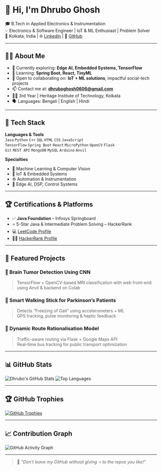 # 👋 Hi, I'm Dhrubo Ghosh

🎓 B.Tech in Applied Electronics & Instrumentation  
💡 Electronics & Software Engineer | IoT & ML Enthusiast | Problem Solver  
📍 Kolkata, India | 🌐 [LinkedIn](https://www.linkedin.com/in/dhrubo-ghosh-4663a0258) | 💼 [GitHub](https://github.com/Dhrubo04)

---

## 👨‍💻 About Me

- 🔭 Currently exploring: **Edge AI, Embedded Systems, TensorFlow**
- 🌱 Learning: **Spring Boot, React, TinyML**
- 🤝 Open to collaborating on: **IoT + ML solutions**, impactful social-tech projects
- 📫 Contact me at: **dhruboghosh0606@gmail.com**
- 🧑‍🎓 3rd Year | Heritage Institute of Technology, Kolkata
- 🗣️ Languages: Bengali | English | Hindi

---

## 🔧 Tech Stack

**Languages & Tools**  
`Java` `Python` `C++` `SQL` `HTML` `CSS` `JavaScript`  
`TensorFlow` `Spring Boot` `React` `MicroPython` `OpenCV` `Flask`  
`Git` `REST API` `MongoDB` `MySQL` `Arduino` `Anvil`

**Specialties**  
- 🧠 Machine Learning & Computer Vision  
- 🔌 IoT & Embedded Systems  
- ⚙️ Automation & Instrumentation  
- 🧰 Edge AI, DSP, Control Systems

---

## 🏆 Certifications & Platforms

- ✅ **Java Foundation** – Infosys Springboard  
- ⭐ 5-Star Java & Intermediate Problem Solving – HackerRank  
- 💻 [LeetCode Profile](https://leetcode.com/u/7QHlvdWbAY/)  
- 🧑‍💻 [HackerRank Profile](https://www.hackerrank.com/profile/dhruboghosh0606)

---

## 🚀 Featured Projects

### 🧠 Brain Tumor Detection Using CNN
> TensorFlow + OpenCV-based MRI classification with web front-end using Anvil & backend on Colab

### 🦯 Smart Walking Stick for Parkinson’s Patients
> Detects “Freezing of Gait” using accelerometers + ML  
> GPS tracking, pulse monitoring & haptic feedback

### 🚌 Dynamic Route Rationalisation Model
> Traffic-aware routing via Flask + Google Maps API  
> Real-time bus tracking for public transport optimization

---

## 📊 GitHub Stats

![Dhrubo's GitHub Stats](https://github-readme-stats.vercel.app/api?username=Dhrubo04&show_icons=true&theme=tokyonight)
![Top Languages](https://github-readme-stats.vercel.app/api/top-langs/?username=Dhrubo04&layout=compact&theme=tokyonight)

---

## 🏆 GitHub Trophies

[![GitHub Trophies](https://github-profile-trophy.vercel.app/?username=Dhrubo04&theme=onestar)](https://github.com/Dhrubo04)

---

## 📈 Contribution Graph

![GitHub Activity Graph](https://github-readme-activity-graph.cyclic.app/graph?username=Dhrubo04&theme=github-compact)

---

> 💬 *“Don't leave my GitHub without giving ⭐ to the repos you like!”*

